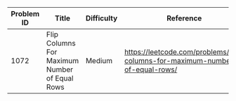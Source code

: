 | Problem ID | Title | Difficulty | Reference
| --- | --- | --- | ---
| 1072 | Flip Columns For Maximum Number of Equal Rows | Medium | https://leetcode.com/problems/flip-columns-for-maximum-number-of-equal-rows/
